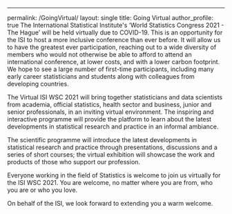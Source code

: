 ---
permalink: /GoingVirtual/
layout: single
title: Going Virtual
author_profile: true
The International Statistical Institute's ‘World Statistics Congress 2021 - The Hague’ will be held virtually due to COVID-19. This is an opportunity for the ISI to host a more inclusive conference than ever before. It will allow us to have the greatest ever participation, reaching out to a wide diversity of members who would not otherwise be able to afford to attend an international conference, at lower costs, and with a lower carbon footprint. We hope to see a large number of first-time participants, including many early career statisticians and students along with colleagues from developing countries. 

The Virtual ISI WSC 2021 will bring together statisticians and data scientists from academia, official statistics, health sector and business, junior and senior professionals, in an inviting virtual environment. The inspiring and interactive programme will provide the platform to learn about the latest developments in statistical research and practice in an informal ambiance.

The scientific programme will introduce the latest developments in statistical research and practice through presentations, discussions and a series of short courses; the virtual exhibition will showcase the work and products of those who support our profession.

Everyone working in the field of Statistics is welcome to join us virtually for the ISI WSC 2021. You are welcome, no matter where you are from, who you are or who you love.

On behalf of the ISI, we look forward to extending you a warm welcome.



